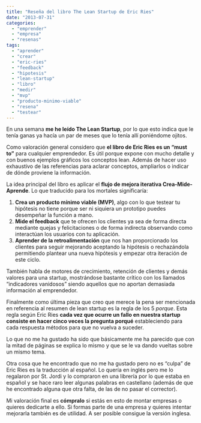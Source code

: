 ```yaml
---
title: "Reseña del libro The Lean Startup de Eric Ries"
date: "2013-07-31"
categories: 
  - "emprender"
  - "empresa"
  - "resenas"
tags: 
  - "aprender"
  - "crear"
  - "eric-ries"
  - "feedback"
  - "hipotesis"
  - "lean-startup"
  - "libro"
  - "medir"
  - "mvp"
  - "producto-minimo-viable"
  - "resena"
  - "testear"
---
```


En una semana **me he leído The Lean Startup**, por lo que esto indica que le tenía ganas ya hacía un par de meses que lo tenía allí poniéndome ojitos.

Como valoración general considero que **el libro de Eric Ries es un “must to”** para cualquier emprendedor. Es útil porque expone con mucho detalle y con buenos ejemplos gráficos los conceptos lean. Además de hacer uso exhaustivo de las referencias para aclarar conceptos, ampliarlos o indicar de dónde proviene la información.

La idea principal del libro es aplicar el **flujo de mejora iterativa Crea-Mide-Aprende**. Lo que traducido para los mortales significaría:

1. **Crea un producto mínimo viable (MVP)**, algo con lo que testear tu hipótesis no tiene porque ser ni siquiera un prototipo puedes desempeñar la función a mano.
2. **Mide el feedback** que te ofrecen los clientes ya sea de forma directa mediante quejas y felicitaciones o de forma indirecta observando como interactúan los usuarios con tu aplicación.
3. **Aprender de la retroalimentación** que nos han proporcionado los clientes para seguir mejorando aceptando la hipótesis o rechazándola permitiendo plantear una nueva hipótesis y empezar otra iteración de este ciclo.

También habla de motores de crecimiento, retención de clientes y demás valores para una startup, mostrándose bastante crítico con los llamados “indicadores vanidosos” siendo aquellos que no aportan demasiada información al emprendedor.

Finalmente como última pieza que creo que merece la pena ser mencionada en referencia al resumen de lean startup es la regla de los 5 _porque_. Esta regla según Eric Ries **cada vez que ocurre un fallo en nuestra startup consiste en hacer cinco veces la pregunta porqué** estableciendo para cada respuesta métodos para que no vuelva a suceder.

Lo que no me ha gustado ha sido que básicamente me ha parecido que con la mitad de páginas se explica lo mismo y que se le va dando vueltas sobre un mismo tema.

Otra cosa que he encontrado que no me ha gustado pero no es “culpa” de Eric Ries es la traducción al español. Lo quería en inglés pero me lo regalaron por St. Jordi y lo compraron en una librería por lo que estaba en español y se hace raro leer algunas palabras en castellano (además de que he encontrado alguna que otra falta, de las de no pasar el corrector).

Mi valoración final es **cómpralo** si estás en esto de montar empresas o quieres dedicarte a ello. Si formas parte de una empresa y quieres intentar mejorarla también es de utilidad. A ser posible consigue la versión inglesa.
